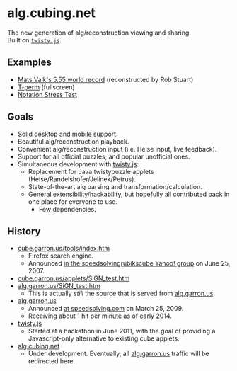 # alg.cubing.net

The new generation of alg/reconstruction viewing and sharing.  
Built on [`twisty.js`](https://github.com/cubing/twisty.js).

## Examples

- [Mats Valk's 5.55 world record](http://alg.cubing.net/?type=reconstruction&alg=x_y%27_%2F%2F_inspection%0AF_R_D_L_F_%2F%2F_cross%0AU_R_U%27_R%27_d_R%27_U_R_%2F%2F_1st_pair%0Ay_U2%27_R%27_U%27_R_%2F%2F_2nd_pair%0AU_L_U%27_L%27_d_R_U%27_R%27_%2F%2F_3rd_pair%0Ay%27_U%27_R_U_R%27_U_R_U%27_R%27_%2F%2F_4th_pair_%28OLS%29%0AR2%27_U%27_R%27_U%27_R_U_R_U_R_U%27_R_U2%27_%2F%2F_PLL&setup=D2_U%27_R2_U_F2_D2_U%27_R2_U%27_B%27_L2_R%27_B%27_D2_U_B2_L%27_D%27_R2&title=Mats%20Valk,%205.55%20WR) (reconstructed by Rob Stuart)
- [T-perm](http://alg.cubing.net/?title=T-Perm&alg=R_U_R%27_U%27_R%27_F_R2_U%27_R%27_U%27_R_U_R%27_F%27&stage=PLL&view=fullscreen) (fullscreen)
- [Notation Stress Test](http://alg.cubing.net/?alg=RLUDBF_%2F%2F_Single_moves,_no_space.%0AB%27_F%27_D%27_U%27_L%27_R%27_%2F%2F_Inverses.%0AR_L2_R3_L2%27_R5_L8%27_R7_%2F%2F_Move_amount%0AU_._U_._U_._U_%2F%2F_Pauses.%0AM%27_E2_S2_M_S2_E2_%2F%2F_Slice_turns.%0AM2%27_U%27_M2%27_U2%27_M2%27_U%27_M2%27_%2F%2F_H-perm.%0Ax_y_z_%2F%2F_Rotations.%0AR2_L2_R2%27_L2%27_%2F%2F_Half_turns.%0ARw_r%27_%2F%2F_Wide_turns.%0A4Rw_x_L%27_%2F%2F_Very_wide_turns%0A2-3Lw_3-4r__%2F%2F_Wide_block_turns&ini=M2_U_M2_U2_M2_U_M2&name=twisty.js_Stress_Test&cube=5x5x5&type=moves&setup=M2_U_M2_U2_M2_U_M2&puzzle=5x5x5&title=Stress%20Test)

## Goals

- Solid desktop and mobile support.
- Beautiful alg/reconstruction playback.
- Convenient alg/reconstruction input (i.e. Heise input, live feedback).
- Support for all official puzzles, and popular unofficial ones.
- Simultaneous development with [twisty.js](https://github.com/cubing/twisty.js):
  - Replacement for Java twistypuzzle applets (Heise/Randelshofer/Jelinek/Petrus).
  - State-of-the-art alg parsing and transformation/calculation.
  - General extensibility/hackability, but hopefully all contributed back in one place for everyone to use.
    - Few dependencies.

## History

- [cube.garron.us/tools/index.htm](http://cube.garron.us/tools/index.htm)
  - Firefox search engine.
  - Announced [in the speedsolvingrubikscube Yahoo! group](https://groups.yahoo.com/neo/groups/speedsolvingrubikscube/conversations/topics/36618) on June 25, 2007.
- [cube.garron.us/applets/SiGN_test.htm](http://cube.garron.us/applets/SiGN_test.htm)
- [alg.garron.us/SiGN_test.htm](http://alg.garron.us/SiGN_test.htm)
  - This is actually *still* the source that is served from [alg.garron.us](http://alg.garron.us/)
- [alg.garron.us](http://alg.garron.us/)
  - Announced [at speedsolving.com](http://www.speedsolving.com/forum/showthread.php?10719-alg-garron-us) on March 25, 2009.
  - Receiving about 1 hit per minute as of early 2014.
- [twisty.js](https://github.com/cubing/twisty.js)
  - Started at a hackathon in June 2011, with the goal of providing a Javascript-only alternative to existing cube applets.
- [alg.cubing.net](http://alg.cubing.net/)
  - Under development. Eventually, all [alg.garron.us](http://alg.garron.us/)  traffic will be redirected here.
